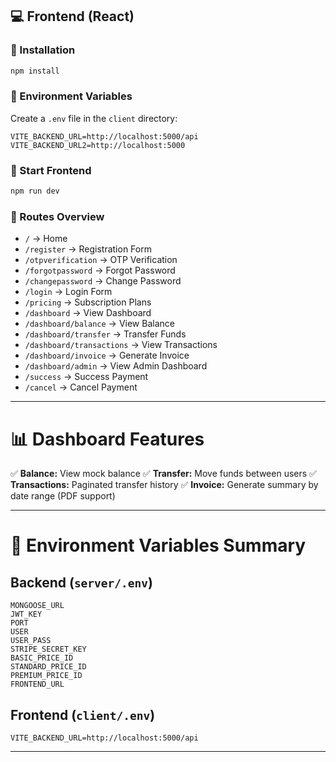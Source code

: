 ## 💻 Frontend (React)

### 🔹 Installation
```bash
npm install
```

### 🔹 Environment Variables
Create a `.env` file in the `client` directory:
```env
VITE_BACKEND_URL=http://localhost:5000/api
VITE_BACKEND_URL2=http://localhost:5000
```

### 🔹 Start Frontend
```bash
npm run dev
```

### 🔹 Routes Overview

- `/` → Home
- `/register` → Registration Form
- `/otpverification` → OTP Verification
- `/forgotpassword` → Forgot Password
- `/changepassword` → Change Password
- `/login` → Login Form
- `/pricing` → Subscription Plans
- `/dashboard` → View Dashboard
- `/dashboard/balance` → View Balance
- `/dashboard/transfer` → Transfer Funds
- `/dashboard/transactions` → View Transactions
- `/dashboard/invoice` → Generate Invoice
- `/dashboard/admin` → View Admin Dashboard
- `/success` → Success Payment
- `/cancel` → Cancel Payment

---

# 📊 Dashboard Features

✅ **Balance:** View mock balance
✅ **Transfer:** Move funds between users
✅ **Transactions:** Paginated transfer history
✅ **Invoice:** Generate summary by date range (PDF support)

---

# 🔐 Environment Variables Summary

## Backend (`server/.env`)
```env
MONGOOSE_URL
JWT_KEY
PORT
USER
USER_PASS
STRIPE_SECRET_KEY
BASIC_PRICE_ID
STANDARD_PRICE_ID
PREMIUM_PRICE_ID
FRONTEND_URL
```

## Frontend (`client/.env`)
```env
VITE_BACKEND_URL=http://localhost:5000/api
```

---

